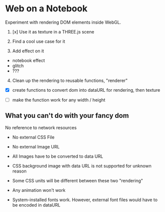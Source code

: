 Web on a Notebook
========

Experiment with rendering DOM elements inside WebGL.

1. [x] Use it as texture in a THREE.js scene

2. Find a cool use case for it

3. Add effect on it
  - notebook effect
  - glitch
  - ???

4. Clean up the rendering to reusable functions, "renderer"
  - [x] create functions to convert dom into dataURL for rendering, then texture
  - [ ] make the function work for any width / height



## What you **can't** do with your fancy dom

No reference to network resources
  - No external CSS File
  - No external Image URL

- All Images have to be converted to data URL
- CSS background image with data URL is not supported for unknown reason
- Some CSS units will be different between these two "rendering"
- Any animation won't work
- System-installed fonts work. However, external font files would have to be encoded in dataURL
